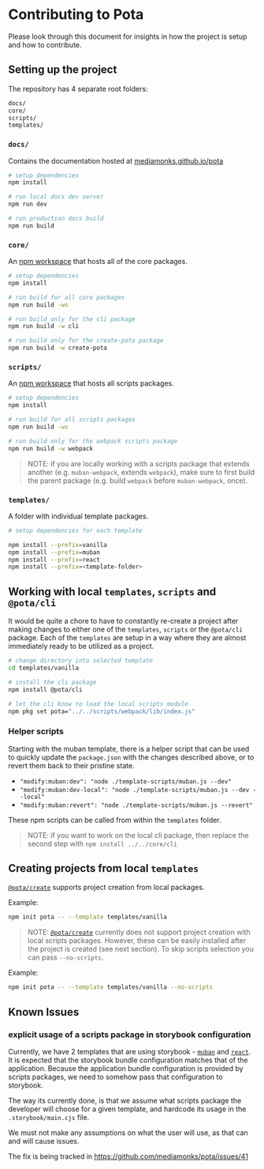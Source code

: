 # Contributing to Pota

Please look through this document for insights in how the project is setup and how to contribute.

## Setting up the project

The repository has 4 separate root folders:

```bash
docs/
core/
scripts/
templates/
```

### `docs/`

Contains the documentation hosted at [mediamonks.github.io/pota](https://mediamonks.github.io/pota)

```bash
# setup dependencies
npm install

# run local docs dev server
npm run dev

# run production docs build
npm run build
```

### `core/`

An [npm workspace](https://docs.npmjs.com/cli/v8/using-npm/workspaces) that hosts all of the core packages.

```bash
# setup dependencies
npm install

# run build for all core packages
npm run build -ws

# run build only for the cli package
npm run build -w cli

# run build only for the create-pota package
npm run build -w create-pota
```

### `scripts/`

An [npm workspace](https://docs.npmjs.com/cli/v8/using-npm/workspaces) that hosts all scripts packages.

```bash
# setup dependencies
npm install

# run build for all scripts packages
npm run build -ws

# run build only for the webpack scripts package
npm run build -w webpack
```

> NOTE: if you are locally working with a scripts package that extends another (e.g. `muban-webpack`, extends `webpack`),
> make sure to first build the parent package (e.g. build `webpack` before `muban-webpack`, once).

### `templates/`

A folder with individual template packages.

```bash
# setup dependencies for each template

npm install --prefix=vanilla
npm install --prefix=muban
npm install --prefix=react
npm install --prefix=<template-folder>
```

## Working with local `templates`, `scripts` and `@pota/cli`

It would be quite a chore to have to constantly re-create a project after making changes to either one of the `templates`, `scripts` or the `@pota/cli` package. Each of the `templates` are setup in a way where they are almost immediately ready to be utilized as a project.

```bash
# change directory into selected template
cd templates/vanilla

# install the cli package
npm install @pota/cli

# let the cli know to load the local scripts module
npm pkg set pota="../../scripts/webpack/lib/index.js"
```

### Helper scripts

Starting with the muban template, there is a helper script that can be used to quickly update the `package.json`
with the changes described above, or to revert them back to their pristine state.

- `"modify:muban:dev": "node ./template-scripts/muban.js --dev"`
- `"modify:muban:dev-local": "node ./template-scripts/muban.js --dev --local"`
- `"modify:muban:revert": "node ./template-scripts/muban.js --revert"`

These npm scripts can be called from within the `templates` folder.

> NOTE: if you want to work on the local cli package, then replace the second step with `npm install ../../core/cli`

## Creating projects from local `templates`

[`@pota/create`](core/create-pota) supports project creation from local packages.

Example:

```bash
npm init pota -- --template templates/vanilla
```

> NOTE: [`@pota/create`](core/create-pota) currently does not support project creation with local scripts packages.
> However, these can be easily installed after the project is created (see next section). To skip scripts selection you can pass `--no-scripts`.

Example:

```bash
npm init pota -- --template templates/vanilla --no-scripts
```

## Known Issues

### explicit usage of a scripts package in storybook configuration

Currently, we have 2 templates that are using storybook - [`muban`](./templates/muban) and [`react`](./templates/react).
It is expected that the storybook bundle configuration matches that of the application. Because the application bundle
configuration is provided by scripts packages, we need to somehow pass that configuration to storybook.

The way its currently done, is that we assume what scripts package the developer will choose for a given template, and hardcode
its usage in the `.storybook/main.cjs` file.

We must not make any assumptions on what the user will use, as that can and will cause issues.

The fix is being tracked in https://github.com/mediamonks/pota/issues/41
